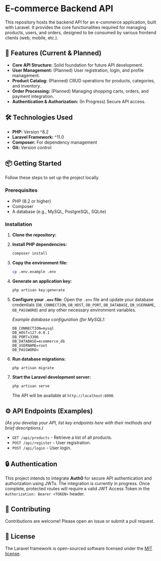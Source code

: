 # E-commerce Backend API

This repository hosts the backend API for an e-commerce application, built with Laravel. It provides the core functionalities required for managing products, users, and orders, designed to be consumed by various frontend clients (web, mobile, etc.).

## 🚀 Features (Current & Planned)

* **Core API Structure:** Solid foundation for future API development.
* **User Management:** (Planned) User registration, login, and profile management.
* **Product Catalog:** (Planned) CRUD operations for products, categories, and inventory.
* **Order Processing:** (Planned) Managing shopping carts, orders, and payment integration.
* **Authentication & Authorization:** (In Progress) Secure API access.

## 🛠️ Technologies Used

* **PHP:** Version ^8.2
* **Laravel Framework:** ^11.0
* **Composer:** For dependency management
* **Git:** Version control

## 📦 Getting Started

Follow these steps to set up the project locally.

### Prerequisites

* PHP (8.2 or higher)
* Composer
* A database (e.g., MySQL, PostgreSQL, SQLite)

### Installation

1.  **Clone the repository:**

2.  **Install PHP dependencies:**
    ```bash
    composer install
    ```

3.  **Copy the environment file:**
    ```bash
    cp .env.example .env
    ```

4.  **Generate an application key:**
    ```bash
    php artisan key:generate
    ```

5.  **Configure your `.env` file:**
    Open the `.env` file and update your database credentials (`DB_CONNECTION`, `DB_HOST`, `DB_PORT`, `DB_DATABASE`, `DB_USERNAME`, `DB_PASSWORD`) and any other necessary environment variables.

    *Example database configuration (for MySQL):*
    ```env
    DB_CONNECTION=mysql
    DB_HOST=127.0.0.1
    DB_PORT=3306
    DB_DATABASE=ecommerce_db
    DB_USERNAME=root
    DB_PASSWORD=
    ```

6.  **Run database migrations:**
    ```bash
    php artisan migrate
    ```

7.  **Start the Laravel development server:**
    ```bash
    php artisan serve
    ```
    The API will be available at `http://localhost:8000`.

## ⚙️ API Endpoints (Examples)

*(As you develop your API, list key endpoints here with their methods and brief descriptions.)*

* `GET /api/products` - Retrieve a list of all products.
* `POST /api/register` - User registration.
* `POST /api/login` - User login.

## 🔒 Authentication

This project intends to integrate **Auth0** for secure API authentication and authorization using JWTs. The integration is currently in progress. Once complete, protected routes will require a valid JWT Access Token in the `Authorization: Bearer <TOKEN>` header.

## 🤝 Contributing

Contributions are welcome! Please open an issue or submit a pull request.

## 📄 License

The Laravel framework is open-sourced software licensed under the [MIT license](https://opensource.org/licenses/MIT).